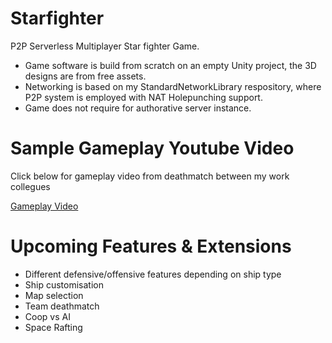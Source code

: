 # Starfighter
P2P Serverless Multiplayer Star fighter Game.
- Game software is build from scratch on an empty Unity project, the 3D designs are from free assets.
- Networking is based on my StandardNetworkLibrary respository, where P2P system is employed with NAT Holepunching support.
- Game does not require for authorative server instance. 

# Sample Gameplay Youtube Video
Click below for gameplay video from deathmatch between my work collegues</br>

[Gameplay Video](https://www.youtube.com/shorts/Xc4PD_t8Tys)

# Upcoming Features & Extensions
- Different defensive/offensive features depending on ship type
- Ship customisation
- Map selection
- Team deathmatch
- Coop vs AI
- Space Rafting

